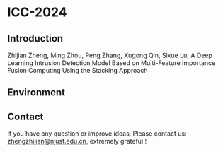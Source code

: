 # ICC-2024
## Introduction
Zhijian Zheng, Ming Zhou, Peng Zhang, Xugong Qin, Sixue Lu; A Deep Learning Intrusion Detection Model Based on Multi-Feature Importance Fusion Computing Using the Stacking Approach
## Environment

## Contact
If you have any question or improve ideas, Please contact us: zhengzhijian@njust.edu.cn, extremely grateful !
